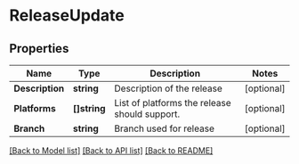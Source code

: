 # ReleaseUpdate

## Properties

Name | Type | Description | Notes
------------ | ------------- | ------------- | -------------
**Description** | **string** | Description of the release | [optional] 
**Platforms** | **[]string** | List of platforms the release should support. | [optional] 
**Branch** | **string** | Branch used for release | [optional] 

[[Back to Model list]](../README.md#documentation-for-models) [[Back to API list]](../README.md#documentation-for-api-endpoints) [[Back to README]](../README.md)



